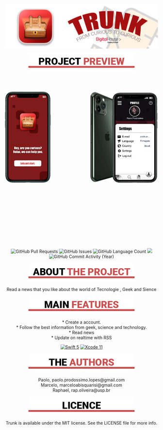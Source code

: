 <!-- Header -->
<img src="https://github.com/PaoloProdossimoLopes/TrunkProjetoIntegradorDH/blob/main/images/readme_header.png" align="center"  height="auto"/>

<!-- Project Preview -->

<p align="center"><img src="https://github.com/PaoloProdossimoLopes/TrunkProjetoIntegradorDH/blob/main/images/ProjectPreview.png"/><p>
<br/><br/><br/>

<a href="#"/>
   <img src="https://github.com/PaoloProdossimoLopes/TrunkProjetoIntegradorDH/blob/main/images/TrunkIphoneFront.png" align="left"  width="29.8%"/>
   <img src="https://github.com/PaoloProdossimoLopes/TrunkProjetoIntegradorDH/blob/main/images/ezgif.com-crop.gif" align="right"  width="44.6%" />
</a>
<!--
<a href="#"/>
   <img src="https://github.com/PaoloProdossimoLopes/TrunkProjetoIntegradorDH/blob/main/images/LOAD.gif" align="left"  width="30%"/>
   <img src="https://github.com/PaoloProdossimoLopes/TrunkProjetoIntegradorDH/blob/main/images/OnDev.png" align="right"  width="65%" />
</a>
-->
<br/><br/><br/><br/><br/>
<br/><br/><br/><br/><br/>
<br/><br/><br/>
<br/><br/>

<br/><br/><br/><br/>
<!--## Trunk stats-->
<!--<br/><p align="center"><img src="https://github.com/PaoloProdossimoLopes/TrunkProjetoIntegradorDH/blob/main/images/TrunkStats.png"/><p>
<p align="center"/>-->
<br/><br/><br/><br/><br/><br/>

<br/><br/>
<p align= "center"
<img alt="Github License" src="https://img.shields.io/github/license/PaoloProdossimoLopes/TrunkProjetoIntegradorDH" /> <img alt="GitHub Pull Requests" src="https://img.shields.io/github/issues-pr/PaoloProdossimoLopes/TrunkProjetoIntegradorDH" /> <img alt="GitHub Issues" src="https://img.shields.io/github/issues/PaoloProdossimoLopes/TrunkProjetoIntegradorDH" /> <img alt="GitHub Language Count" src="https://img.shields.io/github/languages/count/PaoloProdossimoLopes/TrunkProjetoIntegradorDH"/> <img src="https://visitor-badge.laobi.icu/badge?page_id=PaoloProdossimoLopes/TrunkProjetoIntegradorDH" id="counter"> <img alt="GitHub Commit Activity (Year)" src="https://img.shields.io/github/commit-activity/y/PaoloProdossimoLopes/TrunkProjetoIntegradorDH" />
</p>
</p>


<!--
Badges
badges fom https://github-badges.netlify.app/
<img alt="GitHub Language Count" src="https://img.shields.io/github/languages/count/PaoloProdossimoLopes/TrunkProjetoIntegradorDH" />
<img alt="GitHub Top Language" src="https://img.shields.io/github/languages/top/PaoloProdossimoLopes/TrunkProjetoIntegradorDH" />
<img alt="" src="https://img.shields.io/github/repo-size/PaoloProdossimoLopes/TrunkProjetoIntegradorDH" />
<img alt="GitHub Issues" src="https://img.shields.io/github/issues/PaoloProdossimoLopes/TrunkProjetoIntegradorDH" />
<img alt="GitHub Closed Issues" src="https://img.shields.io/github/issues-closed/PaoloProdossimoLopes/TrunkProjetoIntegradorDH" />
<img alt="GitHub Pull Requests" src="https://img.shields.io/github/issues-pr/PaoloProdossimoLopes/TrunkProjetoIntegradorDH" />
<img alt="GitHub Closed Pull Requests" src="https://img.shields.io/github/issues-pr-closed/PaoloProdossimoLopes/TrunkProjetoIntegradorDH" />
<img alt="GitHub Package.json Version" src="https://img.shields.io/github/package-json/v/PaoloProdossimoLopes/TrunkProjetoIntegradorDH" />
<img alt="GitHub Contributors" src="https://img.shields.io/github/contributors/PaoloProdossimoLopes/TrunkProjetoIntegradorDH" />
<img alt="GitHub Last Commit" src="https://img.shields.io/github/last-commit/PaoloProdossimoLopes/TrunkProjetoIntegradorDH" />
<img alt="GitHub Commit Activity (Week)" src="https://img.shields.io/github/commit-activity/w/PaoloProdossimoLopes/TrunkProjetoIntegradorDH" />
<img alt="GitHub Commit Activity (Month)" src="https://img.shields.io/github/commit-activity/m/PaoloProdossimoLopes/TrunkProjetoIntegradorDH" />
<img alt="GitHub Commit Activity (Year)" src="https://img.shields.io/github/commit-activity/y/PaoloProdossimoLopes/TrunkProjetoIntegradorDH" />
<img alt="Github License" src="https://img.shields.io/github/license/PaoloProdossimoLopes/TrunkProjetoIntegradorDH" />
-->

<!--
<img src="images/FinalVideo.gif" alt = "Preview app"  align="center" width="30%" />
-->

<!--## ABOUT THE PROJECT-->
<p align="center"><img src="https://github.com/PaoloProdossimoLopes/TrunkProjetoIntegradorDH/blob/main/images/AboutTheProject.png"/><p>
<p align="center">Read a news that you like about the world of Tecnologie , Geek and Sience

<!--## MAIN FEATURES-->
<p align="center"><img src="https://github.com/PaoloProdossimoLopes/TrunkProjetoIntegradorDH/blob/main/images/MainFeatures.png"/><p>
<p align="center">
    * Create a account.<br/>
    * Follow the best information from geek, science and technology.<br/>
    * Read news <br/>
    * Update on realtime with RSS
</p>


<!--## Tecnologies -->
<p align="center"/>
<a href="#"><img  alt="Swift 5" src="https://img.shields.io/badge/Swift-a50f0f?style=flat-square&logo=Swift&logoColor=white"/></a>
<a href="#"><img  alt="Xcode 11" src="https://img.shields.io/badge/Xcode-a50f0f?style=flat-square&logo=Xcode&logoColor=white"/></a>
</p>

<!--## AUTHORS-->
<p align="center"><img src="https://github.com/PaoloProdossimoLopes/TrunkProjetoIntegradorDH/blob/main/images/TheAuthors.png"/><p>
<p align="center">
  Paolo, paolo.prodossimo.lopes@gmail.com<br> 
  Marcelo, marceloabisquarisi@gmail.com<br>
  Raphael, rap.oliveira@usp.br
</p>
<!--## LICENSE-->
<p align="center"><img src="https://github.com/PaoloProdossimoLopes/TrunkProjetoIntegradorDH/blob/main/images/LICENCE.png"/><p>
<p align="center">Trunk is available under the MIT license. See the LICENSE file for more info.</p>

